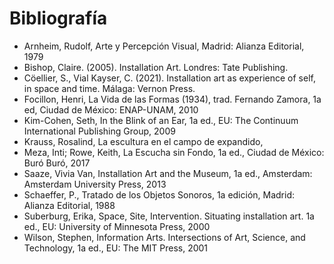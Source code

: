 # Bibliografía

* Arnheim, Rudolf, Arte y Percepción Visual, Madrid: Alianza Editorial, 1979
* Bishop, Claire. (2005). Installation Art. Londres: Tate Publishing.
* Cöellier, S., Vial Kayser, C. (2021). Installation art as experience of self, in space and time. Málaga: Vernon Press.
* Focillon, Henri, La Vida de las Formas (1934), trad. Fernando Zamora, 1a ed, Ciudad de México: ENAP-UNAM, 2010
* Kim-Cohen, Seth, In the Blink of an Ear, 1a ed., EU: The Continuum International Publishing Group, 2009
* Krauss, Rosalind, La escultura en el campo de expandido,
* Meza, Inti; Rowe, Keith, La Escucha sin Fondo, 1a ed., Ciudad de México: Buró Buró, 2017
* Saaze, Vivia Van, Installation Art and the Museum, 1a ed., Amsterdam: Amsterdam University Press, 2013
* Schaeffer, P., Tratado de los Objetos Sonoros, 1a edición, Madrid: Alianza Editorial, 1988
* Suberburg, Erika, Space, Site, Intervention. Situating installation art. 1a ed., EU: University of Minnesota Press, 2000
* Wilson, Stephen, Information Arts. Intersections of Art, Science, and Technology,  1a ed., EU: The MIT Press, 2001
